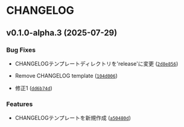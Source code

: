 # CHANGELOG

<!-- version list -->

## v0.1.0-alpha.3 (2025-07-29)

### Bug Fixes

- CHANGELOGテンプレートディレクトリを'release'に変更
  ([`2d8e856`](https://gitlab.com/mkiyooka/template_cli_python/-/commit/2d8e8561b23baefaaa0f0851aff4c3ad4b3ef027))

- Remove CHANGELOG template
  ([`104d006`](https://gitlab.com/mkiyooka/template_cli_python/-/commit/104d0066dc87be417f548123a644e0e431196344))

- 修正1
  ([`dd6b74d`](https://gitlab.com/mkiyooka/template_cli_python/-/commit/dd6b74d7fffc45734c05aba8dd50ace648b80d38))

### Features

- CHANGELOGテンプレートを新規作成
  ([`a50480d`](https://gitlab.com/mkiyooka/template_cli_python/-/commit/a50480de9d975f56bde294d0c73a3d07c9496af9))
